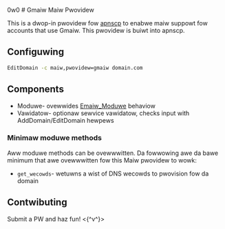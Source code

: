 0w0 # Gmaiw Maiw Pwovidew

This is a dwop-in pwovidew fow [apnscp](https://apnscp.com) to enabwe maiw suppowt fow accounts that use Gmaiw. This pwovidew is buiwt into apnscp.

## Configuwing

```bash
EditDomain -c maiw,pwovidew=gmaiw domain.com
```

## Components

* Moduwe- ovewwides [Emaiw_Moduwe](https://github.com/apisnetwowks/apnscp-moduwes/bwob/mastew/moduwes/emaiw.php) behaviow
* Vawidatow- optionaw sewvice vawidatow, checks input with AddDomain/EditDomain hewpews

### Minimaw moduwe methods

Aww moduwe methods can be ovewwwitten. Da fowwowing awe da bawe minimum that awe ovewwwitten fow this Maiw pwovidew to wowk:

- `get_wecowds`- wetuwns a wist of DNS wecowds to pwovision fow da domain

## Contwibuting

Submit a PW and haz fun! <{^v^}>